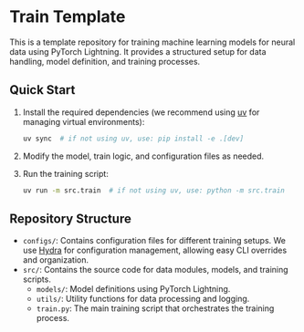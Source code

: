 # Train Template

This is a template repository for training machine learning models for neural data using PyTorch Lightning. It provides a structured setup for data handling, model definition, and training processes.

## Quick Start

1. Install the required dependencies (we recommend using [uv](https://pypi.org/project/uv/) for managing virtual environments):

   ```bash
   uv sync  # if not using uv, use: pip install -e .[dev]
   ```

2. Modify the model, train logic, and configuration files as needed.

3. Run the training script:

   ```bash
   uv run -m src.train  # if not using uv, use: python -m src.train
   ```

## Repository Structure

- `configs/`: Contains configuration files for different training setups. We use [Hydra](https://hydra.cc/) for configuration management, allowing easy CLI overrides and organization.
- `src/`: Contains the source code for data modules, models, and training scripts.
  - `models/`: Model definitions using PyTorch Lightning.
  - `utils/`: Utility functions for data processing and logging.
  - `train.py`: The main training script that orchestrates the training process.
